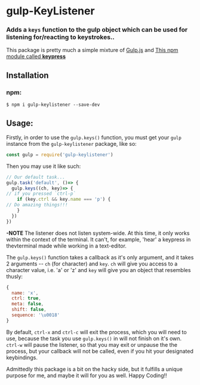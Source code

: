 # gulp-KeyListener

### Adds a `keys` function to the gulp object which can be used for listening for/reacting to keystrokes..
This package is pretty much a simple mixture of [Gulp.js](https://gulpjs.com/) and [This npm module called **keypress**](https://www.npmjs.com/package/keypress)
## Installation
### npm:
```
$ npm i gulp-keylistener --save-dev
```
## Usage:
Firstly, in order to use the `gulp.keys()` function, you must get your `gulp`
instance from the `gulp-keylistener` package, like so:
```js
const gulp = require('gulp-keylistener')
```
Then you may use it like such:

```js
// Our default task...
gulp.task('default', ()=> {
  gulp.keys((ch, key)=> {
// if you pressed `ctrl-p`
    if (key.ctrl && key.name === 'p') {
// Do amazing things!!!
    }
  })
})
```
**-NOTE** The listener does not listen system-wide. At this time, it only works within the context of the terminal. It can't, for example, 'hear' a keypress in thevterminal made while working in a text-editor.

The `gulp.keys()` function takes a callback as it's only argument, and it
takes 2 arguments -- `ch` (for character) and `key`. `ch` will give you access
to a character value, i.e. 'a' or 'z' and `key` will give you an object that
resembles thusly:
```js
{
  name: 'x',
  ctrl: true,
  meta: false,
  shift: false,
  sequence: '\u0018'
}
```
By default, `ctrl-x` and `ctrl-c` will exit the process, which you will need to use,
because the task you use `gulp.keys()` in will not finish on it's own. `ctrl-w` will
pause the listener, so that you may exit or unpause the the process, but your
callback will not be called, even if you hit your designated keybindings.

Admittedly this package is a bit on the hacky side, but it fulfills a unique
purpose for me, and maybe it will for you as well. Happy Coding!!
